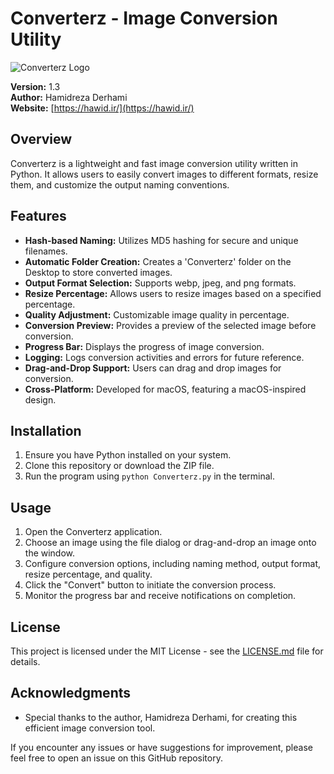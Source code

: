 # Converterz - Image Conversion Utility

![Converterz Logo](link-to-your-logo.png)

**Version:** 1.3  
**Author:** Hamidreza Derhami  
**Website:** [https://hawid.ir/](https://hawid.ir/)

## Overview
Converterz is a lightweight and fast image conversion utility written in Python. It allows users to easily convert images to different formats, resize them, and customize the output naming conventions.

## Features
- **Hash-based Naming:** Utilizes MD5 hashing for secure and unique filenames.
- **Automatic Folder Creation:** Creates a 'Converterz' folder on the Desktop to store converted images.
- **Output Format Selection:** Supports webp, jpeg, and png formats.
- **Resize Percentage:** Allows users to resize images based on a specified percentage.
- **Quality Adjustment:** Customizable image quality in percentage.
- **Conversion Preview:** Provides a preview of the selected image before conversion.
- **Progress Bar:** Displays the progress of image conversion.
- **Logging:** Logs conversion activities and errors for future reference.
- **Drag-and-Drop Support:** Users can drag and drop images for conversion.
- **Cross-Platform:** Developed for macOS, featuring a macOS-inspired design.

## Installation
1. Ensure you have Python installed on your system.
2. Clone this repository or download the ZIP file.
3. Run the program using `python Converterz.py` in the terminal.

## Usage
1. Open the Converterz application.
2. Choose an image using the file dialog or drag-and-drop an image onto the window.
3. Configure conversion options, including naming method, output format, resize percentage, and quality.
4. Click the "Convert" button to initiate the conversion process.
5. Monitor the progress bar and receive notifications on completion.

## License
This project is licensed under the MIT License - see the [LICENSE.md](LICENSE.md) file for details.

## Acknowledgments
- Special thanks to the author, Hamidreza Derhami, for creating this efficient image conversion tool.

If you encounter any issues or have suggestions for improvement, please feel free to open an issue on this GitHub repository.
